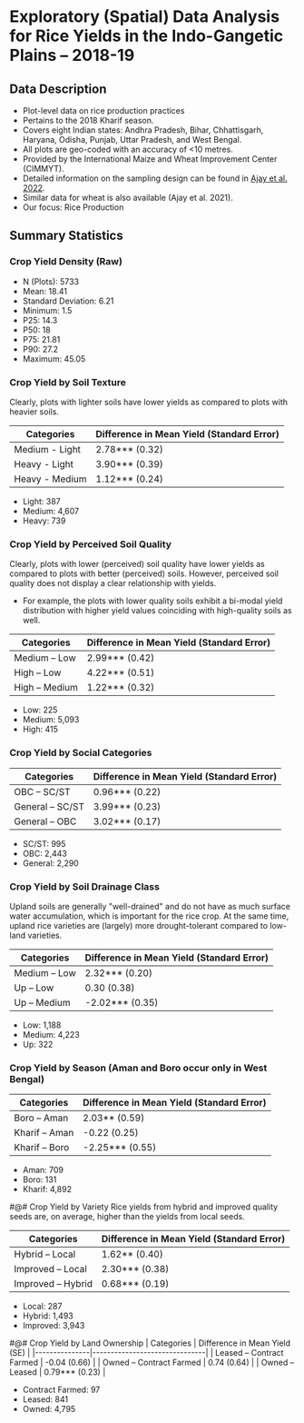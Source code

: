 # Exploratory (Spatial) Data Analysis for Rice Yields in the Indo-Gangetic Plains – 2018-19

## Data Description
- Plot-level data on rice production practices
- Pertains to the 2018 Kharif season.
- Covers eight Indian states: Andhra Pradesh, Bihar, Chhattisgarh, Haryana, Odisha, Punjab, Uttar Pradesh, and West Bengal.
- All plots are geo-coded with an accuracy of <10 metres.
- Provided by the International Maize and Wheat Improvement Center (CIMMYT).
- Detailed information on the sampling design can be found in [Ajay et al. 2022](link-to-publication).
- Similar data for wheat is also available (Ajay et al. 2021).
- Our focus: Rice Production

## Summary Statistics

### Crop Yield Density (Raw)
- N (Plots): 5733
- Mean: 18.41
- Standard Deviation: 6.21
- Minimum: 1.5
- P25: 14.3
- P50: 18
- P75: 21.81
- P90: 27.2
- Maximum: 45.05

### Crop Yield by Soil Texture
Clearly, plots with lighter soils have lower yields as compared to plots with heavier soils.

| Categories   | Difference in Mean Yield (Standard Error) |
|--------------|------------------------------------------|
| Medium - Light | 2.78*** (0.32)                           |
| Heavy - Light  | 3.90*** (0.39)                           |
| Heavy - Medium | 1.12*** (0.24)                           |

- Light: 387
- Medium: 4,607
- Heavy: 739

### Crop Yield by Perceived Soil Quality
Clearly, plots with lower (perceived) soil quality have lower yields as compared to plots with better (perceived) soils. However, perceived soil quality does not display a clear relationship with yields.

- For example, the plots with lower quality soils exhibit a bi-modal yield distribution with higher yield values coinciding with high-quality soils as well.

| Categories   | Difference in Mean Yield (Standard Error) |
|--------------|------------------------------------------|
| Medium – Low | 2.99*** (0.42)                           |
| High – Low   | 4.22*** (0.51)                           |
| High – Medium| 1.22*** (0.32)                           |

- Low: 225
- Medium: 5,093
- High: 415

### Crop Yield by Social Categories
| Categories    | Difference in Mean Yield (Standard Error) |
|---------------|------------------------------------------|
| OBC – SC/ST   | 0.96*** (0.22)                           |
| General – SC/ST| 3.99*** (0.23)                           |
| General – OBC | 3.02*** (0.17)                           |

- SC/ST: 995
- OBC: 2,443
- General: 2,290

### Crop Yield by Soil Drainage Class
Upland soils are generally "well-drained" and do not have as much surface water accumulation, which is important for the rice crop. At the same time, upland rice varieties are (largely) more drought-tolerant compared to low-land varieties.

| Categories   | Difference in Mean Yield (Standard Error) |
|--------------|------------------------------------------|
| Medium – Low | 2.32*** (0.20)                           |
| Up – Low     | 0.30 (0.38)                              |
| Up – Medium  | -2.02*** (0.35)                          |

- Low: 1,188
- Medium: 4,223
- Up: 322

### Crop Yield by Season (Aman and Boro occur only in West Bengal)
| Categories  | Difference in Mean Yield (Standard Error) |
|-------------|------------------------------------------|
| Boro – Aman | 2.03** (0.59)                            |
| Kharif – Aman| -0.22 (0.25)                             |
| Kharif – Boro| -2.25*** (0.55)                          |

- Aman: 709
- Boro: 131
- Kharif: 4,892

#@# Crop Yield by Variety
Rice yields from hybrid and improved quality seeds are, on average, higher than the yields from local seeds.

| Categories     | Difference in Mean Yield (Standard Error) |
|----------------|------------------------------------------|
| Hybrid – Local | 1.62** (0.40)                            |
| Improved – Local| 2.30*** (0.38)                           |
| Improved – Hybrid| 0.68*** (0.19)                          |

- Local: 287
- Hybrid: 1,493
- Improved: 3,943

#@# Crop Yield by Land Ownership
| Categories    | Difference in Mean Yield (SE) |
|---------------|-------------------------------|
| Leased – Contract Farmed | -0.04 (0.66)       |
| Owned – Contract Farmed  | 0.74 (0.64)        |
| Owned – Leased           | 0.79*** (0.23)     |

- Contract Farmed: 97
- Leased: 841
- Owned: 4,795
